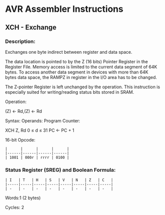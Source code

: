 AVR Assembler Instructions
==========================

XCH - Exchange
--------------

### <a href="" id="N1A6AD"></a> Description:

Exchanges one byte indirect between register and data space.

The data location is pointed to by the Z (16 bits) Pointer Register in the Register File. Memory access is limited to the current data segment of 64K bytes. To access another data segment in devices with more than 64K bytes data space, the RAMPZ in register in the I/O area has to be changed.

The Z-pointer Register is left unchanged by the operation. This instruction is especially suited for writing/reading status bits stored in SRAM.

Operation:

(Z) ← Rd,(Z) ← Rd

Syntax: Operands: Program Counter:

XCH Z, Rd 0 ≤ d ≤ 31 PC ← PC + 1

16-bit Opcode:

```
|      |      |      |      |
|------|------|------|------|
| 1001 | 000r | rrrr | 0100 |
```
### <a href="" id="N1A6E4"></a> Status Register (SREG) and Boolean Formula:

```
| I   | T   | H   | S   | V   | N   | Z   | C   |
|-----|-----|-----|-----|-----|-----|-----|-----|
| -   | -   | -   | -   | -   | -   | -   | -   |
```
Words:1 (2 bytes)

Cycles: 2
